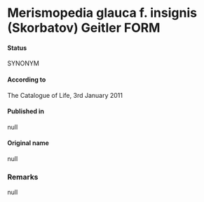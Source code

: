 # Merismopedia glauca f. insignis (Skorbatov) Geitler FORM

#### Status
SYNONYM

#### According to
The Catalogue of Life, 3rd January 2011

#### Published in
null

#### Original name
null

### Remarks
null